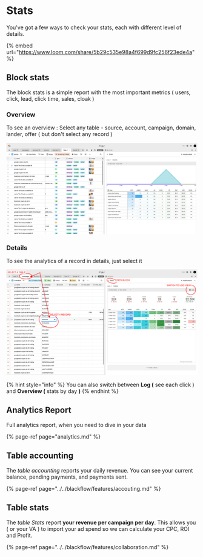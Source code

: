 # Stats

You've got a few ways to check your stats, each with different level of details. 

{% embed url="https://www.loom.com/share/5b29c535e98a4f699d9fc256f23ede4a" %}

## Block stats

The block stats is a simple report with the most important metrics \( users, click, lead, click time, sales, cloak \) 

### Overview

To see an overview : Select any table - source, account, campaign, domain, lander, offer \( but don't select any record \) 

![stats overview \( no record selected \) ](../../.gitbook/assets/screen-shot-2020-04-08-at-11.23.41-am.png)

### Details

To see the analytics of a record in details, just select it

![](../../.gitbook/assets/screen-shot-2020-04-08-at-11.33.58-am%20%281%29.png)

{% hint style="info" %}
You can also switch between **Log \(** see each click \)  and **Overview \(** stats by day **\)** 
{% endhint %}

## Analytics Report

Full analytics report, when you need to dive in your data

{% page-ref page="analytics.md" %}

## Table accounting

The _table accounting_ reports your daily revenue. You can see your current balance, pending payments, and payments sent.

{% page-ref page="../../blackflow/features/accouting.md" %}

## Table stats

The _table Stats_ report **your revenue per campaign per day**. This allows you \( or your VA \) to import your ad spend so we can calculate your CPC, ROI and Profit.

{% page-ref page="../../blackflow/features/collaboration.md" %}



